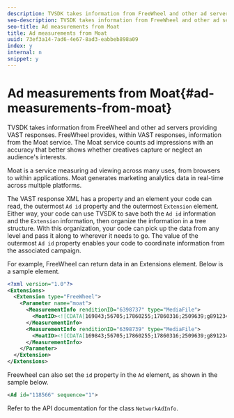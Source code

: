 ```yaml
---
description: TVSDK takes information from FreeWheel and other ad servers providing VAST responses. FreeWheel provides, within VAST responses, information from the Moat service. The Moat service counts ad impressions with an accuracy that better shows whether creatives capture or neglect an audience's interests.
seo-description: TVSDK takes information from FreeWheel and other ad servers providing VAST responses. FreeWheel provides, within VAST responses, information from the Moat service. The Moat service counts ad impressions with an accuracy that better shows whether creatives capture or neglect an audience's interests.
seo-title: Ad measurements from Moat
title: Ad measurements from Moat
uuid: 73ef3a14-7ad6-4e67-8ad3-eabbeb898a09
index: y
internal: n
snippet: y
---
```


# Ad measurements from Moat{#ad-measurements-from-moat}

TVSDK takes information from FreeWheel and other ad servers providing VAST responses. FreeWheel provides, within VAST responses, information from the Moat service. The Moat service counts ad impressions with an accuracy that better shows whether creatives capture or neglect an audience's interests.

Moat is a service measuring ad viewing across many uses, from browsers to within applications. Moat generates marketing analytics data in real-time across multiple platforms.

The VAST response XML has a property and an element your code can read, the outermost `Ad id` property and the outermost `Extension` element. Either way, your code can use TVSDK to save both the `Ad id` information and the `Extension` information, then organize the information in a tree structure. With this organization, your code can pick up the data from any level and pass it along to wherever it needs to go. The value of the outermost `Ad id` property enables your code to coordinate information from the associated campaign.

For example, FreeWheel can return data in an Extensions element. Below is a sample element.

```xml
<?xml version="1.0"?> 
<Extensions> 
  <Extension type="FreeWheel"> 
    <Parameter name="moat"> 
      <MeasurementInfo renditionID="6398737" type="MediaFile"> 
        <MoatID><![CDATA[169843;56705;17860255;17860316;2509639;g8912342;103311138;g436558;530633]]></MoatID> 
      </MeasurementInfo> 
      <MeasurementInfo renditionID="6398739" type="MediaFile"> 
        <MoatID><![CDATA[169843;56705;17860255;17860316;2509639;g8912342;103311138;g436558;530633]]></MoatID> 
      </MeasurementInfo> 
    </Parameter> 
  </Extension> 
</Extensions> 

```

Freewheel can also set the `id` property in the `Ad` element, as shown in the sample below.

```xml
<Ad id="118566" sequence="1">
```

Refer to the API documentation for the class `NetworkAdInfo`.
